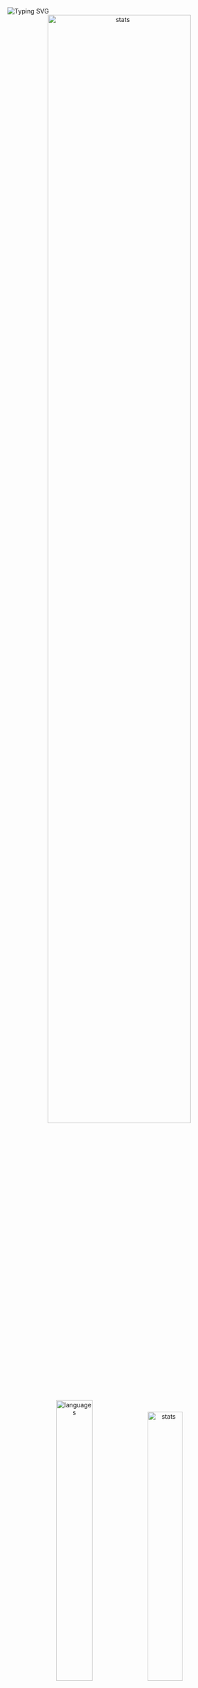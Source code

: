 <img src="https://readme-typing-svg.demolab.com?font=Fira+Code&size=50&duration=3000&color=9745F5&center=true&multiline=true&repeat=false&random=false&width=1000&height=150&lines=Hi!+I'm+Vanya;Python+Fullstack+Developer" alt="Typing SVG" />
<div align="center">
  <img src="http://github-readme-streak-stats.herokuapp.com?user=schr1k&theme=midnight-purple&hide_border=true&border_radius=0&date_format=j%20M%5B%20Y%5D&card_width=500&dates=9745F5&background=020202&border=9745F5&stroke=9745F5&ring=9745F5&fire=9745F5&currStreakNum=9745F5&sideNums=9745F5&currStreakLabel=9745F5&sideLabels=9745F5&excludeDaysLabel=9745F5" alt="stats" width=80%/>
</div>
<div align="center">
  <img src="https://github-readme-stats.vercel.app/api/top-langs/?username=schr1k&hide_border=true&bg_color=020202&text_color=9745F5&title_color=9745F5&layout=compact" alt="languages" width=40.25%>
  <img src="https://github-readme-stats.vercel.app/api?username=schr1k&show_icons=true&hide_border=true&bg_color=020202&text_color=9745F5&title_color=9745F5&icon_color=9745F5&hide_rank=true&hide=contribs,issues" alt="stats" width=39.4%/>
</div>
<div align="center">
  <h1>Skills:</h1>
  <img src="https://skillicons.dev/icons?i=py,postgres,html,css,js,ts,react,next,git,linux" alt="skills" width=80%>
</div>

---
<!--START_SECTION:waka-->
**🐱 My GitHub Data** 

> 📦 85.1 kB Used in GitHub's Storage 
 > 
> 🏆 798 Contributions in the Year 2023
 > 
> 💼 Opted to Hire
 > 
> 📜 9 Public Repositories 
 > 
> 🔑 15 Private Repositories 
 > 
📊 **This Week I Spent My Time On** 

```text
🕑︎ Time Zone: Europe/Moscow

💬 Programming Languages: 
Python                   13 hrs 8 mins       ██████████████░░░░░░░░░░░   54.11 % 
Markdown                 4 hrs 6 mins        ████░░░░░░░░░░░░░░░░░░░░░   16.93 % 
HTML                     2 hrs 13 mins       ██░░░░░░░░░░░░░░░░░░░░░░░   09.14 % 
Other                    1 hr 12 mins        █░░░░░░░░░░░░░░░░░░░░░░░░   04.96 % 
TypeScript               39 mins             █░░░░░░░░░░░░░░░░░░░░░░░░   02.71 % 

🔥 Editors: 
PyCharm                  14 hrs 54 mins      ███████████████░░░░░░░░░░   61.39 % 
Obsidian                 4 hrs 56 mins       █████░░░░░░░░░░░░░░░░░░░░   20.36 % 
WebStorm                 3 hrs 16 mins       ███░░░░░░░░░░░░░░░░░░░░░░   13.47 % 
Vim                      1 hr 9 mins         █░░░░░░░░░░░░░░░░░░░░░░░░   04.78 % 

💻 Operating System: 
Windows                  23 hrs 6 mins       ████████████████████████░   95.22 % 
Linux                    1 hr 9 mins         █░░░░░░░░░░░░░░░░░░░░░░░░   04.78 % 
```

**I Mostly Code in Python** 

```text
Python                   20 repos            █████████████████░░░░░░░░   68.97 % 
HTML                     3 repos             ███░░░░░░░░░░░░░░░░░░░░░░   10.34 % 
TypeScript               3 repos             ███░░░░░░░░░░░░░░░░░░░░░░   10.34 % 
JavaScript               2 repos             ██░░░░░░░░░░░░░░░░░░░░░░░   06.90 % 
Lasso                    1 repo              █░░░░░░░░░░░░░░░░░░░░░░░░   03.45 % 
```




 Last Updated on 24/11/2023 16:41:22 UTC
<!--END_SECTION:waka-->
